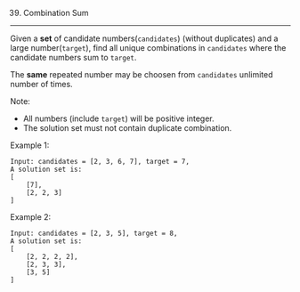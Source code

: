 39. Combination Sum
---
Given a **set** of candidate numbers(`candidates`) (without duplicates) and a large number(`target`), find all unique combinations in `candidates` where the candidate numbers sum to `target`.

The **same** repeated number may be choosen from `candidates` unlimited number of times.

Note:
- All numbers (include `target`) will be positive integer.
- The solution set must not contain duplicate combination.

Example 1:
```
Input: candidates = [2, 3, 6, 7], target = 7,
A solution set is:
[
    [7],
    [2, 2, 3]
]
```

Example 2:
```
Input: candidates = [2, 3, 5], target = 8,
A solution set is:
[
    [2, 2, 2, 2],
    [2, 3, 3],
    [3, 5]
]
```